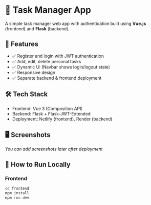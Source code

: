 # 📝 Task Manager App

A simple task manager web app with authentication built using **Vue.js** (frontend) and **Flask** (backend). 

## 🔐 Features

- ✅ Register and login with JWT authentication
- ✅ Add, edit, delete personal tasks
- ✅ Dynamic UI (Navbar shows login/logout state)
- ✅ Responsive design
- ✅ Separate backend & frontend deployment

## 🛠 Tech Stack

- Frontend: Vue 3 (Composition API)
- Backend: Flask + Flask-JWT-Extended
- Deployment: Netlify (frontend), Render (backend)

## 🖥 Screenshots
*You can add screenshots later after deployment*

## 🚀 How to Run Locally

### Frontend
```bash
cd frontend
npm install
npm run dev
